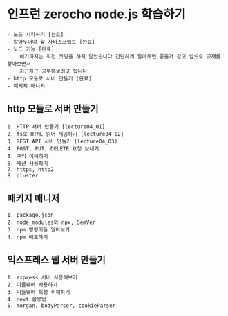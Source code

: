 # 인프런 zerocho node.js 학습하기
    - 노드 시작하기 [완료]
    - 알아두어야 할 자바스크립트 [완료]
    - 노드 기능 [완료]
        여기까지는 직접 코딩을 하지 않았습니다 간단하게 알아두면 좋을거 같고 앞으로 교재를 찾아보면서
        차근차근 공부해보려고 합니다
    - http 모듈로 서버 만들기 [완료]
    - 패키지 매니저

## http 모듈로 서버 만들기
    1. HTTP 서버 만들기 [lecture04_01]
    2. fs로 HTML 읽어 제공하기 [lecture04_02]
    3. REST API 서버 만들기 [lecture04_03]
    4. POST, PUT, DELETE 요청 보내기
    5. 쿠키 이해하기
    6. 세션 사용하기
    7. https, http2
    8. cluster

## 패키지 매니저
    1. package.json
    2. node_modules와 npx, SemVer
    3. npm 명령어들 알아보기
    4. npm 배포하기

## 익스프레스 웹 서버 만들기
    1. express 서버 사용해보기
    2. 미들웨어 사용하기
    3. 미들웨어 특성 이해하기
    4. next 활용법
    5. morgan, bodyParser, cookieParser